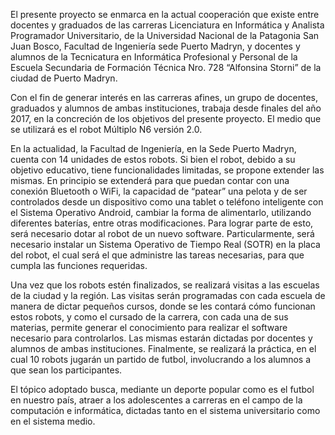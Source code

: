 El presente proyecto se enmarca en la actual cooperación que existe entre docentes y graduados de las carreras Licenciatura en Informática y Analista Programador Universitario, de la Universidad Nacional de la Patagonia San Juan Bosco, Facultad de Ingeniería sede Puerto Madryn, y docentes y alumnos de la Tecnicatura en Informática Profesional y Personal de la Escuela Secundaria de Formación Técnica Nro. 728 “Alfonsina Storni” de la ciudad de Puerto Madryn.

Con el fin de generar interés en las carreras afines, un grupo de docentes, graduados y alumnos de ambas instituciones, trabaja desde finales del año 2017, en la concreción de los objetivos del presente proyecto. El medio que se utilizará es el robot Múltiplo N6 versión 2.0.

En la actualidad, la Facultad de Ingeniería, en la Sede Puerto Madryn, cuenta con 14 unidades de estos robots. Si bien el robot, debido a su objetivo educativo, tiene funcionalidades limitadas, se propone extender las mismas. En principio se extenderá para que puedan contar con una conexión Bluetooth o WiFi, la capacidad de “patear” una pelota y de ser controlados desde un dispositivo como una tablet o teléfono inteligente con el Sistema Operativo Android, cambiar la forma de alimentarlo, utilizando diferentes baterías, entre otras modificaciones. Para lograr parte de esto, será necesario dotar al robot de un nuevo software. Particularmente, será necesario instalar un Sistema Operativo de Tiempo Real (SOTR) en la placa del robot, el cual será el que administre las tareas necesarias, para que cumpla las funciones requeridas.

Una vez que los robots estén finalizados, se realizará visitas a las escuelas de la ciudad y la región. Las visitas serán programadas con cada escuela de manera de dictar pequeños cursos, donde se les contará cómo funcionan estos robots, y como el cursado de la carrera, con cada una de sus materias, permite generar el conocimiento para realizar el software necesario para controlarlos. Las mismas estarán dictadas por docentes y alumnos de ambas instituciones. Finalmente, se realizará la práctica, en el cual 10 robots jugarán un partido de futbol, involucrando a los alumnos a que sean los participantes.

El tópico adoptado busca, mediante un deporte popular como es el futbol en nuestro país, atraer a los adolescentes a carreras en el campo de la computación e informática, dictadas tanto en el sistema universitario como en el sistema medio.
